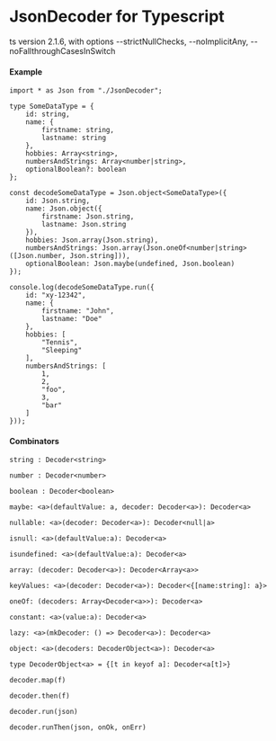 # JsonDecoder for Typescript 

ts version 2.1.6, with options --strictNullChecks, --noImplicitAny, --noFallthroughCasesInSwitch

#### Example

    import * as Json from "./JsonDecoder";

    type SomeDataType = {
        id: string,
        name: {
            firstname: string,
            lastname: string
        },
        hobbies: Array<string>,
        numbersAndStrings: Array<number|string>,
        optionalBoolean?: boolean
    };

    const decodeSomeDataType = Json.object<SomeDataType>({
        id: Json.string,
        name: Json.object({
            firstname: Json.string,
            lastname: Json.string
        }),
        hobbies: Json.array(Json.string),
        numbersAndStrings: Json.array(Json.oneOf<number|string>([Json.number, Json.string])),
        optionalBoolean: Json.maybe(undefined, Json.boolean)
    });

    console.log(decodeSomeDataType.run({
        id: "xy-12342",
        name: {
            firstname: "John",
            lastname: "Doe"
        },
        hobbies: [
            "Tennis",
            "Sleeping"
        ],
        numbersAndStrings: [
            1, 
            2,
            "foo",
            3,
            "bar"
        ]
    }));


#### Combinators

    string : Decoder<string>
    
    number : Decoder<number>
    
    boolean : Decoder<boolean>
    
    maybe: <a>(defaultValue: a, decoder: Decoder<a>): Decoder<a>
    
    nullable: <a>(decoder: Decoder<a>): Decoder<null|a>
    
    isnull: <a>(defaultValue:a): Decoder<a>
    
    isundefined: <a>(defaultValue:a): Decoder<a>
    
    array: (decoder: Decoder<a>): Decoder<Array<a>>
    
    keyValues: <a>(decoder: Decoder<a>): Decoder<{[name:string]: a}>
    
    oneOf: (decoders: Array<Decoder<a>>): Decoder<a>
    
    constant: <a>(value:a): Decoder<a>
    
    lazy: <a>(mkDecoder: () => Decoder<a>): Decoder<a>
    
    object: <a>(decoders: DecoderObject<a>): Decoder<a>

    type DecoderObject<a> = {[t in keyof a]: Decoder<a[t]>}
    
    decoder.map(f)
    
    decoder.then(f)
    
    decoder.run(json)
    
    decoder.runThen(json, onOk, onErr)
